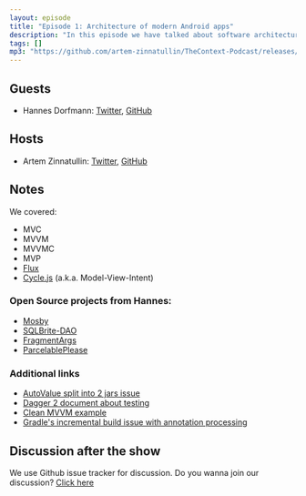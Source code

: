 ```yaml
---
layout: episode
title: "Episode 1: Architecture of modern Android apps"
description: "In this episode we have talked about software architecture on Android."
tags: []
mp3: "https://github.com/artem-zinnatullin/TheContext-Podcast/releases/download/Episode_1/The.Context.episode.1.mp3"
---
```


## Guests

* Hannes Dorfmann: [Twitter](https://twitter.com/sockeqwe), [GitHub](https://github.com/sockeqwe)

## Hosts

* Artem Zinnatullin: [Twitter](https://twitter.com/artemzin), [GitHub](https://github.com/artem-zinnatullin)

## Notes

We covered:

 - MVC
 - MVVM
 - MVVMC
 - MVP
 - [Flux](https://facebook.github.io/flux/docs/overview.html)
 - [Cycle.js](http://cycle.js.org/) (a.k.a. Model-View-Intent)

### Open Source projects from Hannes:
* [Mosby](https://github.com/sockeqwe/mosby)
* [SQLBrite-DAO](https://github.com/sockeqwe/sqlbrite-dao)
* [FragmentArgs](https://github.com/sockeqwe/fragmentargs)
* [ParcelablePlease](https://github.com/sockeqwe/ParcelablePlease)

### Additional links
* [AutoValue split into 2 jars issue](https://github.com/google/auto/issues/268)
* [Dagger 2 document about testing](https://google.github.io/dagger/testing.html)
* [Clean MVVM example](https://github.com/rheinfabrik/android-mvvm-example)
* [Gradle's incremental build issue with annotation processing](https://github.com/google/dagger/issues/298)


## Discussion after the show
We use Github issue tracker for discussion. Do you wanna join our discussion? [Click here](https://github.com/artem-zinnatullin/TheContext-Podcast/issues/1)